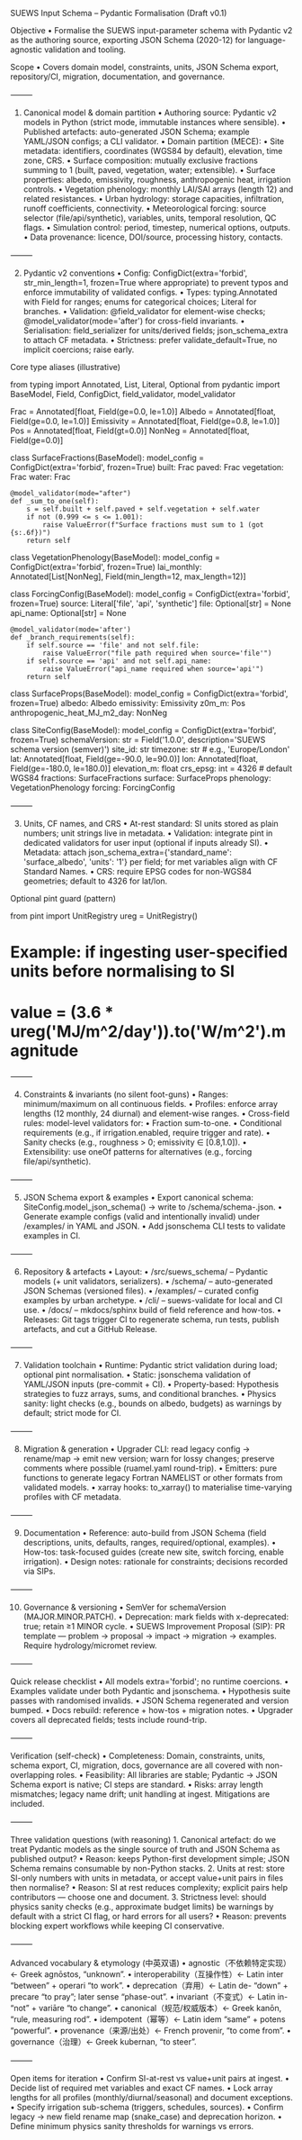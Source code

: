 SUEWS Input Schema – Pydantic Formalisation (Draft v0.1)

Objective
	•	Formalise the SUEWS input-parameter schema with Pydantic v2 as the authoring source, exporting JSON Schema (2020-12) for language-agnostic validation and tooling.

Scope
	•	Covers domain model, constraints, units, JSON Schema export, repository/CI, migration, documentation, and governance.

⸻

1) Canonical model & domain partition
	•	Authoring source: Pydantic v2 models in Python (strict mode, immutable instances where sensible).
	•	Published artefacts: auto-generated JSON Schema; example YAML/JSON configs; a CLI validator.
	•	Domain partition (MECE):
	•	Site metadata: identifiers, coordinates (WGS84 by default), elevation, time zone, CRS.
	•	Surface composition: mutually exclusive fractions summing to 1 (built, paved, vegetation, water; extensible).
	•	Surface properties: albedo, emissivity, roughness, anthropogenic heat, irrigation controls.
	•	Vegetation phenology: monthly LAI/SAI arrays (length 12) and related resistances.
	•	Urban hydrology: storage capacities, infiltration, runoff coefficients, connectivity.
	•	Meteorological forcing: source selector (file/api/synthetic), variables, units, temporal resolution, QC flags.
	•	Simulation control: period, timestep, numerical options, outputs.
	•	Data provenance: licence, DOI/source, processing history, contacts.

⸻

2) Pydantic v2 conventions
	•	Config: ConfigDict(extra='forbid', str_min_length=1, frozen=True where appropriate) to prevent typos and enforce immutability of validated configs.
	•	Types: typing.Annotated with Field for ranges; enums for categorical choices; Literal for branches.
	•	Validation: @field_validator for element-wise checks; @model_validator(mode='after') for cross-field invariants.
	•	Serialisation: field_serializer for units/derived fields; json_schema_extra to attach CF metadata.
	•	Strictness: prefer validate_default=True, no implicit coercions; raise early.

Core type aliases (illustrative)

from typing import Annotated, List, Literal, Optional
from pydantic import BaseModel, Field, ConfigDict, field_validator, model_validator

Frac = Annotated[float, Field(ge=0.0, le=1.0)]
Albedo = Annotated[float, Field(ge=0.0, le=1.0)]
Emissivity = Annotated[float, Field(ge=0.8, le=1.0)]
Pos = Annotated[float, Field(gt=0.0)]
NonNeg = Annotated[float, Field(ge=0.0)]

class SurfaceFractions(BaseModel):
    model_config = ConfigDict(extra='forbid', frozen=True)
    built: Frac
    paved: Frac
    vegetation: Frac
    water: Frac

    @model_validator(mode="after")
    def _sum_to_one(self):
        s = self.built + self.paved + self.vegetation + self.water
        if not (0.999 <= s <= 1.001):
            raise ValueError(f"Surface fractions must sum to 1 (got {s:.6f})")
        return self

class VegetationPhenology(BaseModel):
    model_config = ConfigDict(extra='forbid', frozen=True)
    lai_monthly: Annotated[List[NonNeg], Field(min_length=12, max_length=12)]

class ForcingConfig(BaseModel):
    model_config = ConfigDict(extra='forbid', frozen=True)
    source: Literal['file', 'api', 'synthetic']
    file: Optional[str] = None
    api_name: Optional[str] = None

    @model_validator(mode='after')
    def _branch_requirements(self):
        if self.source == 'file' and not self.file:
            raise ValueError("file path required when source='file'")
        if self.source == 'api' and not self.api_name:
            raise ValueError("api_name required when source='api'")
        return self

class SurfaceProps(BaseModel):
    model_config = ConfigDict(extra='forbid', frozen=True)
    albedo: Albedo
    emissivity: Emissivity
    z0m_m: Pos
    anthropogenic_heat_MJ_m2_day: NonNeg

class SiteConfig(BaseModel):
    model_config = ConfigDict(extra='forbid', frozen=True)
    schemaVersion: str = Field('1.0.0', description='SUEWS schema version (semver)')
    site_id: str
    timezone: str  # e.g., 'Europe/London'
    lat: Annotated[float, Field(ge=-90.0, le=90.0)]
    lon: Annotated[float, Field(ge=-180.0, le=180.0)]
    elevation_m: float
    crs_epsg: int = 4326  # default WGS84
    fractions: SurfaceFractions
    surface: SurfaceProps
    phenology: VegetationPhenology
    forcing: ForcingConfig


⸻

3) Units, CF names, and CRS
	•	At-rest standard: SI units stored as plain numbers; unit strings live in metadata.
	•	Validation: integrate pint in dedicated validators for user input (optional if inputs already SI).
	•	Metadata: attach json_schema_extra={'standard_name': 'surface_albedo', 'units': '1'} per field; for met variables align with CF Standard Names.
	•	CRS: require EPSG codes for non-WGS84 geometries; default to 4326 for lat/lon.

Optional pint guard (pattern)

from pint import UnitRegistry
ureg = UnitRegistry()

# Example: if ingesting user-specified units before normalising to SI
# value = (3.6 * ureg('MJ/m^2/day')).to('W/m^2').magnitude


⸻

4) Constraints & invariants (no silent foot-guns)
	•	Ranges: minimum/maximum on all continuous fields.
	•	Profiles: enforce array lengths (12 monthly, 24 diurnal) and element-wise ranges.
	•	Cross-field rules: model-level validators for:
	•	Fraction sum-to-one.
	•	Conditional requirements (e.g., if irrigation.enabled, require trigger and rate).
	•	Sanity checks (e.g., roughness > 0; emissivity ∈ [0.8,1.0]).
	•	Extensibility: use oneOf patterns for alternatives (e.g., forcing file/api/synthetic).

⸻

5) JSON Schema export & examples
	•	Export canonical schema: SiteConfig.model_json_schema() → write to /schema/schema-<version>.json.
	•	Generate example configs (valid and intentionally invalid) under /examples/ in YAML and JSON.
	•	Add jsonschema CLI tests to validate examples in CI.

⸻

6) Repository & artefacts
	•	Layout:
	•	/src/suews_schema/ – Pydantic models (+ unit validators, serializers).
	•	/schema/ – auto-generated JSON Schemas (versioned files).
	•	/examples/ – curated config examples by urban archetype.
	•	/cli/ – suews-validate for local and CI use.
	•	/docs/ – mkdocs/sphinx build of field reference and how-tos.
	•	Releases: Git tags trigger CI to regenerate schema, run tests, publish artefacts, and cut a GitHub Release.

⸻

7) Validation toolchain
	•	Runtime: Pydantic strict validation during load; optional pint normalisation.
	•	Static: jsonschema validation of YAML/JSON inputs (pre-commit + CI).
	•	Property-based: Hypothesis strategies to fuzz arrays, sums, and conditional branches.
	•	Physics sanity: light checks (e.g., bounds on albedo, budgets) as warnings by default; strict mode for CI.

⸻

8) Migration & generation
	•	Upgrader CLI: read legacy config → rename/map → emit new version; warn for lossy changes; preserve comments where possible (ruamel.yaml round-trip).
	•	Emitters: pure functions to generate legacy Fortran NAMELIST or other formats from validated models.
	•	xarray hooks: to_xarray() to materialise time-varying profiles with CF metadata.

⸻

9) Documentation
	•	Reference: auto-build from JSON Schema (field descriptions, units, defaults, ranges, required/optional, examples).
	•	How-tos: task-focused guides (create new site, switch forcing, enable irrigation).
	•	Design notes: rationale for constraints; decisions recorded via SIPs.

⸻

10) Governance & versioning
	•	SemVer for schemaVersion (MAJOR.MINOR.PATCH).
	•	Deprecation: mark fields with x-deprecated: true; retain ≥1 MINOR cycle.
	•	SUEWS Improvement Proposal (SIP): PR template — problem → proposal → impact → migration → examples. Require hydrology/micromet review.

⸻

Quick release checklist
	•	All models extra='forbid'; no runtime coercions.
	•	Examples validate under both Pydantic and jsonschema.
	•	Hypothesis suite passes with randomised invalids.
	•	JSON Schema regenerated and version bumped.
	•	Docs rebuild: reference + how-tos + migration notes.
	•	Upgrader covers all deprecated fields; tests include round-trip.

⸻

Verification (self-check)
	•	Completeness: Domain, constraints, units, schema export, CI, migration, docs, governance are all covered with non-overlapping roles.
	•	Feasibility: All libraries are stable; Pydantic → JSON Schema export is native; CI steps are standard.
	•	Risks: array length mismatches; legacy name drift; unit handling at ingest. Mitigations are included.

⸻

Three validation questions (with reasoning)
	1.	Canonical artefact: do we treat Pydantic models as the single source of truth and JSON Schema as published output?
	•	Reason: keeps Python-first development simple; JSON Schema remains consumable by non-Python stacks.
	2.	Units at rest: store SI-only numbers with units in metadata, or accept value+unit pairs in files then normalise?
	•	Reason: SI at rest reduces complexity; explicit pairs help contributors — choose one and document.
	3.	Strictness level: should physics sanity checks (e.g., approximate budget limits) be warnings by default with a strict CI flag, or hard errors for all users?
	•	Reason: prevents blocking expert workflows while keeping CI conservative.

⸻

Advanced vocabulary & etymology (中英双语)
	•	agnostic（不依赖特定实现）← Greek agnōstos, “unknown”.
	•	interoperability（互操作性）← Latin inter “between” + operari “to work”.
	•	deprecation（弃用）← Latin de- “down” + precare “to pray”; later sense “phase-out”.
	•	invariant（不变式）← Latin in- “not” + variāre “to change”.
	•	canonical（规范/权威版本）← Greek kanōn, “rule, measuring rod”.
	•	idempotent（幂等）← Latin idem “same” + potens “powerful”.
	•	provenance（来源/出处）← French provenir, “to come from”.
	•	governance（治理）← Greek kubernan, “to steer”.

⸻

Open items for iteration
	•	Confirm SI-at-rest vs value+unit pairs at ingest.
	•	Decide list of required met variables and exact CF names.
	•	Lock array lengths for all profiles (monthly/diurnal/seasonal) and document exceptions.
	•	Specify irrigation sub-schema (triggers, schedules, sources).
	•	Confirm legacy → new field rename map (snake_case) and deprecation horizon.
	•	Define minimum physics sanity thresholds for warnings vs errors.